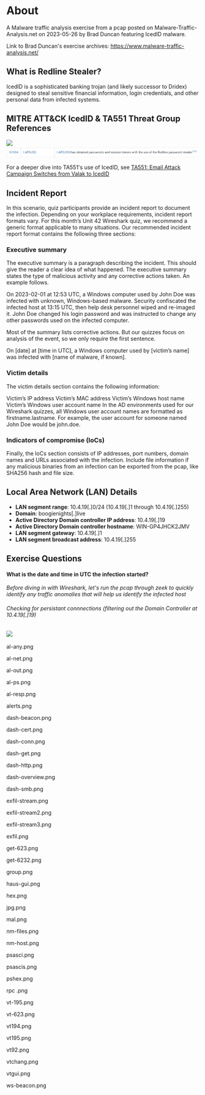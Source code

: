 # About
A Malware traffic analysis exercise from a pcap posted on Malware-Traffic-Analysis.net on 2023-05-26 by Brad Duncan featuring IcedID malware.

Link to Brad Duncan's exercise archives: https://www.malware-traffic-analysis.net/
## What is Redline Stealer?
IcedID is a sophisticated banking trojan (and likely successor to Dridex) designed to steal sensitive financial information, login credentials, and other personal data from infected systems. 

## MITRE ATT&CK IcedID & TA551 Threat Group References
![](img/IcedID.png)
![](img/group.png)

For a deeper dive into TA551's use of IcedID, see [TA551: Email Attack Campaign Switches from Valak to IcedID](https://unit42.paloaltonetworks.com/ta551-shathak-icedid/)

## Incident Report
In this scenario, quiz participants provide an incident report to document the infection. Depending on your workplace requirements, incident report formats vary. For this month’s Unit 42 Wireshark quiz, we recommend a generic format applicable to many situations. Our recommended incident report format contains the following three sections:

### Executive summary
The executive summary is a paragraph describing the incident. This should give the reader a clear idea of what happened. The executive summary states the type of malicious activity and any corrective actions taken. An example follows.

On 2023-02-01 at 12:53 UTC, a Windows computer used by John Doe was infected with unknown, Windows-based malware. Security confiscated the infected host at 13:15 UTC, then help desk personnel wiped and re-imaged it. John Doe changed his login password and was instructed to change any other passwords used on the infected computer.

Most of the summary lists corrective actions. But our quizzes focus on analysis of the event, so we only require the first sentence.

On [date] at [time in UTC], a Windows computer used by [victim’s name] was infected with [name of malware, if known].
### Victim details
The victim details section contains the following information:

Victim’s IP address
Victim’s MAC address
Victim’s Windows host name
Victim’s Windows user account name
In the AD environments used for our Wireshark quizzes, all Windows user account names are formatted as firstname.lastname. For example, the user account for someone named John Doe would be john.doe.

### Indicators of compromise (IoCs)

Finally, the IoCs section consists of IP addresses, port numbers, domain names and URLs associated with the infection. Include file information if any malicious binaries from an infection can be exported from the pcap, like SHA256 hash and file size.

## Local Area Network (LAN) Details 
- **LAN segment range**: 10.4.19[.]0/24 (10.4.19[.]1 through 10.4.19[.]255)
- **Domain**: boogienights[.]live
- **Active Directory Domain controller IP address**: 10.4.19[.]19
- **Active Directory Domain controller hostname**: WIN-GP4JHCK2JMV
- **LAN segment gateway**: 10.4.19[.]1
- **LAN segment broadcast address**: 10.4.19[.]255


## Exercise Questions
#### What is the date and time in UTC the infection started?
*Before diving in with Wireshark, let's run the pcap through zeek to quickly identify any traffic anomalies that will help us identify the infected host*
###### Checking for persistant connnections (filtering out the Domain Controller at 10.4.19[.]19)
![](img/zeek.png)

al-any.png

al-net.png

al-out.png

al-ps.png

al-resp.png

alerts.png

dash-beacon.png

dash-cert.png

dash-conn.png

dash-get.png

dash-http.png

dash-overview.png

dash-smb.png

exfil-stream.png

exfil-stream2.png

exfil-stream3.png

exfil.png

get-623.png

get-6232.png

group.png

haus-gui.png

hex.png

jpg.png

mal.png

nm-files.png

nm-host.png

psasci.png

psascis.png

pshex.png

rpc .png

vt-195.png

vt-623.png

vt194.png

vt195.png

vt92.png

vtchang.png

vtgui.png

ws-beacon.png
